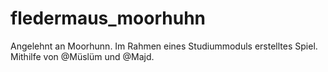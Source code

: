 # fledermaus_moorhuhn

Angelehnt an Moorhunn. Im Rahmen eines Studiummoduls erstelltes Spiel. Mithilfe von @Müslüm und @Majd.
